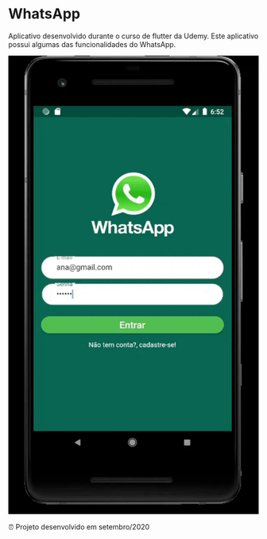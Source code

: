 # WhatsApp

Aplicativo desenvolvido durante o curso de flutter da Udemy. Este aplicativo possui algumas das funcionalidades do WhatsApp.

![Gif-WhatsApp](https://github.com/NataliaRamalho/WhatsApp/blob/master/whatsgif.gif)

⏰ Projeto desenvolvido em setembro/2020


